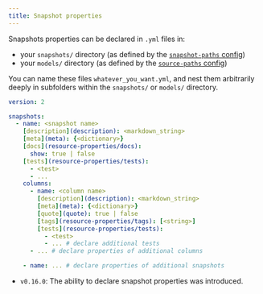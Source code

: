 ```yaml
---
title: Snapshot properties
---
```


Snapshots properties can be declared in `.yml` files in:
- your `snapshots/` directory (as defined by the [`snapshot-paths` config](snapshot-paths))
- your `models/` directory (as defined by the [`source-paths` config](source-paths))

You can name these files `whatever_you_want.yml`, and nest them arbitrarily deeply in subfolders within the `snapshots/` or `models/` directory.

<File name='snapshots/<filename>.yml'>

```yml
version: 2

snapshots:
  - name: <snapshot name>
    [description](description): <markdown_string>
    [meta](meta): {<dictionary>}
    [docs](resource-properties/docs):
      show: true | false
    [tests](resource-properties/tests):
      - <test>
      - ...
    columns:
      - name: <column name>
        [description](description): <markdown_string>
        [meta](meta): {<dictionary>}
        [quote](quote): true | false
        [tags](resource-properties/tags): [<string>]
        [tests](resource-properties/tests):
          - <test>
          - ... # declare additional tests
      - ... # declare properties of additional columns

    - name: ... # declare properties of additional snapshots

```
</File>

<Changelog>

* `v0.16.0`: The ability to declare snapshot properties was introduced.

</Changelog>
